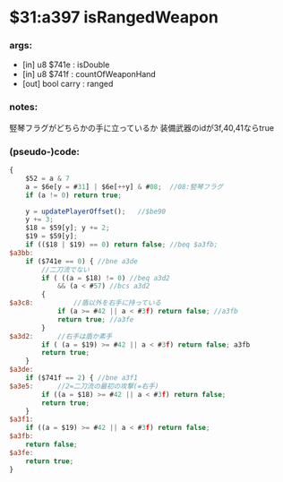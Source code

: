 ﻿
# $31:a397 isRangedWeapon



### args:
+ [in] u8 $741e : isDouble
+ [in] u8 $741f : countOfWeaponHand
+ [out] bool carry : ranged

### notes:
竪琴フラグがどちらかの手に立っているか
装備武器のidが3f,40,41ならtrue

### (pseudo-)code:
```js
{
	$52 = a & 7
	a = $6e[y = #31] | $6e[++y] & #08;	//08:竪琴フラグ
	if (a != 0) return true;

	y = updatePlayerOffset();	//$be90
	y += 3;
	$18 = $59[y]; y += 2;
	$19 = $59[y];
	if (($18 | $19) == 0) return false;	//beq $a3fb;
$a3bb:
	if ($741e == 0) { //bne a3de
		//二刀流でない
		if ( ((a = $18) != 0) //beq a3d2
			&& (a < #57) //bcs a3d2
		{
$a3c8:			//盾以外を右手に持っている
			if (a >= #42 || a < #3f) return false; //a3fb
			return true; //a3fe
		}
$a3d2:		//右手は盾か素手
		if ( (a = $19) >= #42 || a < #3f) return false; a3fb
		return true;
	}
$a3de:
	if ($741f == 2) { //bne a3f1
$a3e5:		//2=二刀流の最初の攻撃(=右手)
		if ((a = $18) >= #42 || a < #3f) return false;
		return true;
	}
$a3f1:
	if ((a = $19) >= #42 || a < #3f) return false;
$a3fb:
	return false;
$a3fe:
	return true;
}
```



